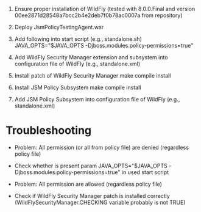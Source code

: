 
1. Ensure proper installation of WildFly (tested with 8.0.0.Final and version 00ee2871d28548a7bcc2b4e2deb7f0b78ac0007a from repository)

2. Deploy JsmPolicyTestingAgent.war

3. Add following into start script (e.g., standalone.sh)
JAVA_OPTS="$JAVA_OPTS -Djboss.modules.policy-permissions=true"

4. Add WildFly Security Manager extension and subsystem into configuration file of WildFly (e.g., standalone.xml)
        <extension module="org.wildfly.extension.security.manager"/>
        <subsystem xmlns="urn:jboss:domain:security-manager:1.0"/>

5. Install patch of WildFly Security Manager
        make compile install

6. Install JSM Policy Subsystem
        make compile install

7. Add JSM Policy Subsystem into configuration file of WildFly (e.g., standalone.xml)
        <extension module="org.picketbox.jsmpolicy.subsystem"/>
        <subsystem xmlns="urn:org.picketbox.jsmpolicy:1.0"/>


Troubleshooting
===============

* Problem: All permission (or all from policy file) are denied (regardless policy file)
 * Check whether is present param JAVA_OPTS="$JAVA_OPTS -Djboss.modules.policy-permissions=true" in used start script

* Problem: All permission are allowed (regardless policy file)
 * Check if WildFly Security Manager patch is installed correctly (WildFlySecurityManager.CHECKING variable probably is not TRUE)

